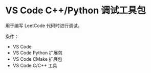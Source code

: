 # VS Code C++/Python 调试工具包

用于编写 LeetCode 代码时进行调试。

条件：
- VS Code
- VS Code Python 扩展包
- VS Code CMake 扩展包
- VS Code C/C++ 工具
